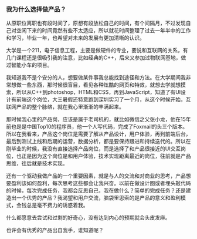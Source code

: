 ### 我为什么选择做产品？

从原职位离职也有段时间了，原想有段放松自己的时间，有个间隔月，不过发现自己对空闲下来的时间竟然有些不太适应，所以就花时间整理了过去一年半中的工作和学习，毕业一年，也希望对未来的发展有更加清晰的认识。

大学是一个211，电子信息工程，主要是做硬件的专业，要说和互联网的关系，有几门课程还是很吸引我的注意，比如经典的C++，后来又参加过物联网基地，做过智能小车的项目。

我知道我不是个安分的人，想要做某件事我总能找到途径和方法。在大学期间我非常想做一些东西，那时候很盲目，看见各种炫酷的网页和特效，就想去学就想摸索，所以从C++到photoshop，HTML和CSS，再到JavaScript，知道了有UI设计有前端这个岗位，大三暑假还特意跑到深圳实习了一个月，从这个时候开始，互联网产品的整个脉络，就在我心里渐渐的丰满起来。

那时候我心里的产品岗，应该是属于老司机的，就比如微信之父张小龙，他在15年前也是是中国Top10的程序员，他一个人写代码，完成了Foxmail的头三个版本。所以在我看来，产品这个岗位是需要了解从产品设计，用户体验，再到前端后台，最后到测试上线和后期的运营，数据分析，都是要保持跟进和持续迭代的。所以在刚毕业的时候，我没有直接选择产品岗位，而是选择了和产品很接近的UI交互岗位，也正是因为这个岗位是和用户体验，技术实现距离最近的岗位，往前就是产品思维，往后就是技术实现。

还有一个驱动我做产品的一个重要因素，就是与人的交流和对商业的思考，产品想要盈利该如何盈利，每次思考这些都会让我兴奋。以前在做设计图或者埋头敲代码的时候，每次完成任务，我都会反思自己，我在做什么？简单的完成任务？还是建造出一个优秀的产品？我渴望和用户交流，脑袋里思索的是产品的意义和盈利模式，金钱总是毫不费力的诱惑着我。

什么都愿意去尝试和过剩的好奇心，没有达到内心的预期就会头皮发麻。

也许会有优秀的产品出自我手，谁知道呢？

